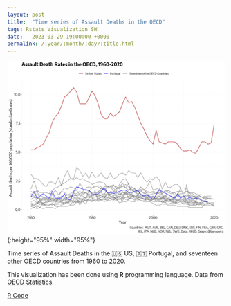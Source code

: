 ```yaml
---
layout: post
title:  "Time series of Assault Deaths in the OECD"
tags: Rstats Visualization SW
date:   2023-03-29 19:00:00 +0000
permalink: /:year/:month/:day/:title.html
---
```


![Time series of Assault Deaths in the OECD](/assets/images/oecd-assault-rev.png){:height="95%" width="95%"}

Time series of Assault Deaths in the 🇺🇸 US, 🇵🇹 Portugal, and seventeen other OECD countries from 1960 to 2020.

This visualization has been done using __R__ programming language. Data from [OECD Statistics](https://stats.oecd.org/).

[R Code](https://gist.github.com/lbarqueira/c1a338a1d8d19c078a23f9014a9d9235)